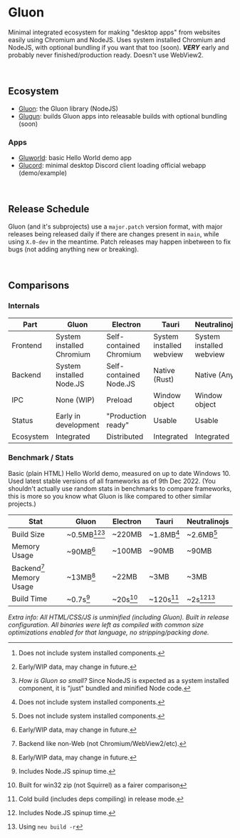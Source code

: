 # Gluon
Minimal integrated ecosystem for making "desktop apps" from websites easily using Chromium and NodeJS. Uses system installed Chromium and NodeJS, with optional bundling if you want that too (soon). ***VERY*** early and probably never finished/production ready. Doesn't use WebView2.

<br>

## Ecosystem
- [Gluon](gluon): the Gluon library (NodeJS)
- [Glugun](glugun): builds Gluon apps into releasable builds with optional bundling (soon)

### Apps
- [Gluworld](gluworld): basic Hello World demo app
- [Glucord](glucord): minimal desktop Discord client loading official webapp (demo/example)

<br>

## Release Schedule
Gluon (and it's subprojects) use a `major.patch` version format, with major releases being released daily if there are changes present in `main`, while using `X.0-dev` in the meantime. Patch releases may happen inbetween to fix bugs (not adding anything new or breaking).

<br>

## Comparisons
### Internals
| Part | Gluon | Electron | Tauri | Neutralinojs |
| ---- | ----- | -------- | ------------ | ----- |
| Frontend | System installed Chromium | Self-contained Chromium | System installed webview | System installed webview |
| Backend | System installed Node.JS | Self-contained Node.JS | Native (Rust) | Native (Any) |
| IPC | None (WIP) | Preload | Window object | Window object |
| Status | Early in development | "Production ready" | Usable | Usable |
| Ecosystem | Integrated | Distributed | Integrated | Integrated |


### Benchmark / Stats
Basic (plain HTML) Hello World demo, measured on up to date Windows 10. Used latest stable versions of all frameworks as of 9th Dec 2022. (You shouldn't actually use random stats in benchmarks to compare frameworks, this is more so you know what Gluon is like compared to other similar projects.)

| Stat | Gluon | Electron | Tauri | Neutralinojs |
| ---- | ----- | -------- | ------------ | ----- |
| Build Size | ~0.5MB[^system][^gluon][^1] | ~220MB | ~1.8MB[^system] | ~2.6MB[^system] |
| Memory Usage | ~90MB[^gluon] | ~100MB | ~90MB | ~90MB |
| Backend[^2] Memory Usage | ~13MB[^gluon] | ~22MB | ~3MB | ~3MB |
| Build Time | ~0.7s[^3] | ~20s[^4] | ~120s[^5] | ~2s[^3][^6] |

*Extra info: All HTML/CSS/JS is unminified (including Gluon). Built in release configuration. All binaries were left as compiled with common size optimizations enabled for that language, no stripping/packing done.*

[^system]: Does not include system installed components.
[^gluon]: Early/WIP data, may change in future.

[^1]: *How is Gluon so small?* Since NodeJS is expected as a system installed component, it is "just" bundled and minified Node code.
[^2]: Backend like non-Web (not Chromium/WebView2/etc).
[^3]: Includes Node.JS spinup time.
[^4]: Built for win32 zip (not Squirrel) as a fairer comparison
[^5]: Cold build (includes deps compiling) in release mode.
[^6]: Using `neu build -r`